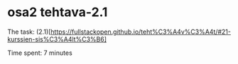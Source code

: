 # osa2 tehtava-2.1

The task: (2.1)[https://fullstackopen.github.io/teht%C3%A4v%C3%A4t/#21-kurssien-sis%C3%A4lt%C3%B6]

Time spent: 7 minutes
